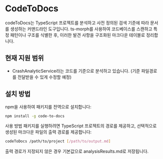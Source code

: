 # CodeToDocs
codeToDocs는 TypeScript 프로젝트를 분석하고 사전 정의된 검색 기준에 따라 문서를 생성하는 커맨드라인 도구입니다. ts-morph를 사용하여 코드베이스를 스캔하고 특정 패턴이나 구조를 식별한 후, 이러한 발견 사항을 구조화된 마크다운 테이블로 정리합니다. 
## 현재 지원 범위
- CrashAnalyticService라는 코드를 기준으로 분석하고 있습니다. (기준 파일경로를 전달받을 수 있게 수정할 예정)

## 설치 방법
npm을 사용하여 패키지를 전역으로 설치합니다:

```bash
npm install -g code-to-docs
```
사용 방법
패키지를 실행하려면 TypeScript 프로젝트의 경로를 제공하고, 선택적으로 생성된 마크다운 파일의 출력 경로를 제공합니다:

```bash
codeToDocs /path/to/project [/path/to/output.md]
```

출력 경로가 지정되지 않은 경우 기본값으로 analysisResults.md로 저장됩니다.
